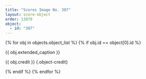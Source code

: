 ```yaml
---
title: "Scores Image No. 387"
layout: score-object
order: 13870
object:
  - id: "387"
---
```


{% for obj in objects.object_list %}
{% if obj.id == object[0].id %}

{{ obj.extended_caption }}

{{ obj.credit }} {.object-credit}

{% endif %}
{% endfor %}
